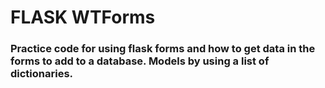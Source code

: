 # FLASK WTForms
### Practice code for using flask forms and how to get data in the forms to add to a database. Models by using a list of dictionaries. 